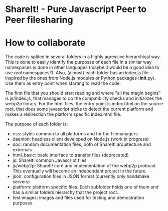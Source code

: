 # ShareIt! - Pure Javascript Peer to Peer filesharing

# How to collaborate

The code is splited in several folders in a highly agressive hierarchical way.
This is done to easily identify the purposse of each file in a similar way
namespaces is done in other languages (maybe it would be a good idea to use
_real_ namespaces?). Also, (almost) each folder has an index.js file inspired by
the ones from Node.js modules or Python packages (__init__.py). Use them as
entry point when starting to read the code.

The first file that you should start reading and where "all the magin begins" is
js/index.js, that manages to do the compatibility checks and initializes the
webp2p library. For the html files, the entry point is index.html on the source
root, that does some javascript tricks to detect the current platform and makes
a redirection the platform specific index.html file.

The purpose of each folder is:

* css: styles common to all platforms and for the filemanagers
* daemon: headless client developed on Node.js (work in progress)
* doc: random documentation files, both of ShareIt! arquitecture and externals
* html_basic: basic interface to transfer files (deprecated)
* js: ShareIt! common Javascript files
* js/webp2p: ShareIt! core and implementation of the webp2p protocol.
             This eventually will become an independent project in the future.
* json: configuration files in JSON format (currently only handshake servers)
* platform: platform specific files. Each subfolder holds one of them and has a
            similar folders hierarchy that the project root.
* test images: images and files used for testing and demostration purposes.